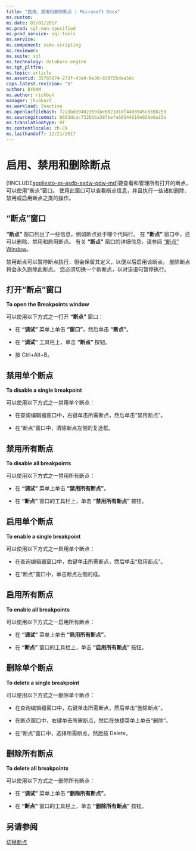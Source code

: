 ```yaml
---
title: "启用、禁用和删除断点 | Microsoft Docs"
ms.custom: 
ms.date: 03/01/2017
ms.prod: sql-non-specified
ms.prod_service: sql-tools
ms.service: 
ms.component: ssms-scripting
ms.reviewer: 
ms.suite: sql
ms.technology: database-engine
ms.tgt_pltfrm: 
ms.topic: article
ms.assetid: 357b5874-273f-43a9-8e30-83872bdea5dc
caps.latest.revision: "5"
author: BYHAM
ms.author: rickbyh
manager: jhubbard
ms.workload: Inactive
ms.openlocfilehash: f2a3bd394023591be8821d1df4488945c835b253
ms.sourcegitcommit: b603dcac7326bba387befe68544619e026e6a15e
ms.translationtype: HT
ms.contentlocale: zh-CN
ms.lasthandoff: 12/21/2017
---
```

# <a name="enable-disable-and-delete-breakpoints"></a>启用、禁用和删除断点
[!INCLUDE[appliesto-ss-asdb-asdw-pdw-md](../../includes/appliesto-ss-asdb-asdw-pdw-md.md)]要查看和管理所有打开的断点，可以使用“断点”窗口。 使用此窗口可以查看断点信息，并且执行一些诸如删除、禁用或启用断点之类的操作。  
  
## <a name="the-breakpoints-window"></a>“断点”窗口  
 **“断点”** 窗口列出了一些信息，例如断点处于哪个代码行。 在 **“断点”** 窗口中，还可以删除、禁用和启用断点。 有关 **“断点”** 窗口的详细信息，请参阅 [“断点” Window](../../relational-databases/scripting/transact-sql-debugger-breakpoints-window.md)。  
  
 禁用断点可以暂停断点执行，但会保留其定义，以便以后启用该断点。 删除断点将会永久删除此断点。 您必须切换一个新断点，以对该语句暂停执行。  
  
## <a name="to-open-the-breakpoints-window"></a>打开“断点”窗口  
 **To open the Breakpoints window**  
  
 可以使用以下方式之一打开 **“断点”** 窗口：  
  
-   在 **“调试”** 菜单上单击 **“窗口”**，然后单击 **“断点”**。  
  
-   在 **“调试”** 工具栏上，单击 **“断点”** 按钮。  
  
-   按 Ctrl+Alt+B。  
  
## <a name="to-disable-a-single-breakpoint"></a>禁用单个断点  
 **To disable a single breakpoint**  
  
 可以使用以下方式之一禁用单个断点：  
  
-   在查询编辑器窗口中，右键单击所需断点，然后单击“禁用断点”。  
  
-   在“断点”窗口中，清除断点左侧的复选框。  
  
## <a name="to-disable-all-breakpoints"></a>禁用所有断点  
 **To disable all breakpoints**  
  
 可以使用以下方式之一禁用所有断点：  
  
-   在 **“调试”** 菜单上单击 **“禁用所有断点”**。  
  
-   在 **“断点”** 窗口的工具栏上，单击 **“禁用所有断点”** 按钮。  
  
## <a name="to-enable-a-single-breakpoint"></a>启用单个断点  
 **To enable a single breakpoint**  
  
 可以使用以下方式之一启用单个断点：  
  
-   在查询编辑器窗口中，右键单击所需断点，然后单击“启用断点”。  
  
-   在“断点”窗口中，单击断点左侧的框。  
  
## <a name="to-enable-all-breakpoints"></a>启用所有断点  
 **To enable all breakpoints**  
  
 可以使用以下方式之一启用所有断点：  
  
-   在 **“调试”** 菜单上单击 **“启用所有断点”**。  
  
-   在 **“断点”** 窗口的工具栏上，单击 **“启用所有断点”** 按钮。  
  
## <a name="to-delete-a-single-breakpoint"></a>删除单个断点  
 **To delete a single breakpoint**  
  
 可以使用以下方式之一删除单个断点：  
  
-   在查询编辑器窗口中，右键单击所需断点，然后单击“删除断点”。  
  
-   在断点窗口中，右键单击所需断点，然后在快捷菜单上单击“删除”。  
  
-   在“断点”窗口中，选择所需断点，然后按 Delete。  
  
## <a name="to-delete-all-breakpoints"></a>删除所有断点  
 **To delete all breakpoints**  
  
 可以使用以下方式之一删除所有断点：  
  
-   在 **“调试”** 菜单上单击 **“删除所有断点”**。  
  
-   在 **“断点”** 窗口的工具栏上，单击 **“删除所有断点”** 按钮。  
  
## <a name="see-also"></a>另请参阅  
 [切换断点](../../relational-databases/scripting/toggle-a-breakpoint.md)  
  
  

